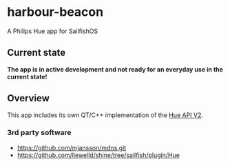 # harbour-beacon
A Philips Hue app for SailfishOS

## Current state

**The app is in active development and not ready for an everyday use in the current state!**

## Overview

This app includes its own QT/C++ implementation of the [Hue API V2](https://developers.meethue.com/develop/hue-api-v2/).

### 3rd party software

 - https://github.com/mjansson/mdns.git
 - https://github.com/llewelld/shine/tree/sailfish/plugin/Hue
